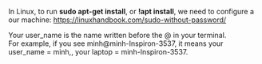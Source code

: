 In Linux, to run **sudo apt-get install**, or **!apt install**, we need to configure a our machine: https://linuxhandbook.com/sudo-without-password/

Your user_name is the name written before the @ in your terminal.<br>
For example, if you see minh@minh-Inspiron-3537, it means your user_name = minh,, your laptop = minh-Inspiron-3537.
